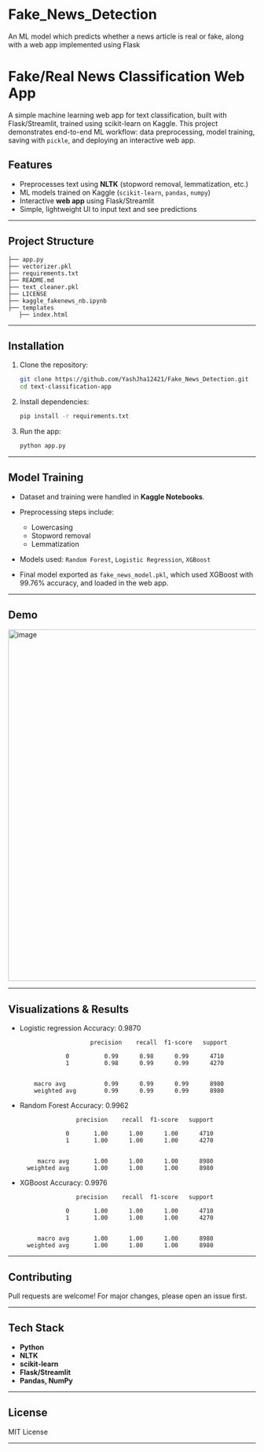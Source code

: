 # Fake_News_Detection
An ML model which predicts whether a news article is real or fake, along with a web app implemented using Flask




# Fake/Real News Classification Web App

A simple machine learning web app for text classification, built with Flask/Streamlit, trained using scikit-learn on Kaggle.
This project demonstrates end-to-end ML workflow: data preprocessing, model training, saving with `pickle`, and deploying an interactive web app.



## Features

* Preprocesses text using **NLTK** (stopword removal, lemmatization, etc.)
* ML models trained on Kaggle (`scikit-learn`, `pandas`, `numpy`)
* Interactive **web app** using Flask/Streamlit
* Simple, lightweight UI to input text and see predictions

---

## Project Structure

```
├── app.py             
├── vectorizer.pkl           
├── requirements.txt    
├── README.md           
├── text_cleaner.pkl
├── LICENSE
├── kaggle_fakenews_nb.ipynb
├── templates
   ├── index.html
```

---

## Installation

1. Clone the repository:

   ```bash
   git clone https://github.com/YashJha12421/Fake_News_Detection.git
   cd text-classification-app
   ```

2. Install dependencies:

   ```bash
   pip install -r requirements.txt
   ```

3. Run the app:

   

   ```bash
   python app.py
   ```

---

## Model Training

* Dataset and training were handled in **Kaggle Notebooks**.

* Preprocessing steps include:

  * Lowercasing
  * Stopword removal
  * Lemmatization

* Models used: `Random Forest`, `Logistic Regression`, `XGBoost`

* Final model exported as `fake_news_model.pkl`, which used XGBoost with 99.76% accuracy, and loaded in the web app.

---

## Demo

<img width="1023" height="714" alt="image" src="https://github.com/user-attachments/assets/87d5a1ad-6ab3-47ba-b98e-9ae19cf215c1" />




---

## Visualizations & Results


* Logistic regression Accuracy: 0.9870


                          precision    recall  f1-score   support

                   0          0.99      0.98      0.99      4710
                   1          0.98      0.99      0.99      4270

            
          macro avg           0.99      0.99      0.99      8980
          weighted avg        0.99      0.99      0.99      8980


* Random Forest Accuracy: 0.9962

                      precision    recall  f1-score   support

                   0       1.00      1.00      1.00      4710
                   1       1.00      1.00      1.00      4270

   
           macro avg       1.00      1.00      1.00      8980
        weighted avg       1.00      1.00      1.00      8980
  
* XGBoost Accuracy: 0.9976

                      precision    recall  f1-score   support

                   0       1.00      1.00      1.00      4710
                   1       1.00      1.00      1.00      4270

     
           macro avg       1.00      1.00      1.00      8980
        weighted avg       1.00      1.00      1.00      8980



---





## Contributing

Pull requests are welcome! For major changes, please open an issue first.

---

## Tech Stack

* **Python**
* **NLTK**
* **scikit-learn**
* **Flask/Streamlit**
* **Pandas, NumPy**

---

## License

MIT License

---


